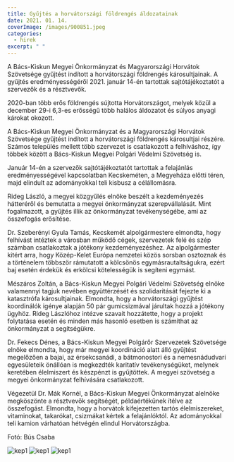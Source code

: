 ```yaml
---
title: Gyűjtés a horvátországi földrengés áldozatainak
date: 2021. 01. 14.
coverImage: /images/900851.jpeg
categories:
  - hirek
excerpt: " "
---
```


A Bács-Kiskun Megyei Önkormányzat és Magyarországi Horvátok Szövetsége gyűjtést indított a horvátországi földrengés károsultjainak. A gyűjtés eredményességéről 2021. január 14-én 
tartottak sajtótájékoztatót a szervezők és a résztvevők.

2020-ban több erős földrengés sújtotta Horvátországot, melyek közül a december 29-i 6,3-es erősségű több halálos áldozatot és súlyos anyagi károkat okozott.

A Bács-Kiskun Megyei Önkormányzat és a Magyarországi Horvátok Szövetsége gyűjtést indított a horvátországi földrengés károsultjai részére.
Számos település mellett több szervezet is csatlakozott a felhíváshoz, így többek között a Bács-Kiskun Megyei Polgári Védelmi Szövetség is.

Január 14-én a szervezők sajtótájékoztatót tartottak a felajánlás eredményességével kapcsolatban Kecskeméten, a Megyeháza előtti téren, majd
elindult az adományokkal teli kisbusz a célállomásra.

Rideg László, a megyei közgyűlés elnöke beszélt a kezdeményezés hátteréről és bemutatta a megyei önkormányzat szerepvállalását. Mint fogalmazott, 
a gyűjtés illik az önkormányzat tevékenységébe, ami az összefogás erősítése.

Dr. Szeberényi Gyula Tamás, Kecskemét alpolgármestere elmondta, hogy felhívást intéztek a városban működő cégek, szervezetek felé és szép számban
 csatlakoztak a jótékony kezdeményezéshez. Az alpolgármester kitért arra, hogy Közép-Kelet Európa nemzetei közös sorsban osztoznak és a történelem 
többször rámutatott a kölcsönös egymásrautaltságukra, ezért baj esetén érdekük és erkölcsi kötelességük is segíteni egymást.

Mészáros Zoltán, a Bács-Kiskun Megyei Polgári Védelmi Szövetség elnöke valamennyi tagjuk nevében együttérzését és szolidaritását fejezte ki a katasztrófa 
károsultjainak. Elmondta, hogy a horvátországi gyűjtést koordinálók igénye alapján 50 pár gumicsizmával járultak hozzá a jótékony ügyhöz. Rideg Lászlóhoz 
intézve szavait hozzátette, hogy a projekt folytatása esetén és minden más hasonló esetben is számíthat az önkormányzat a segítségükre.

Dr. Fekecs Dénes, a Bács-Kiskun Megyei Polgárőr Szervezetek Szövetsége elnöke elmondta, hogy már megyei koordináció alatt álló gyűjtést megelőzően a bajai, 
az érsekcsanádi, a bátmonostori és a nemesnádudvari egyesületeik önállóan is megkezdték karitatív tevékenységüket, melynek keretében élelmiszert és készpénzt 
is gyűjtöttek. A megyei szövetség a megyei önkormányzat felhívására csatlakozott.

Végezetül Dr. Mák Kornél, a Bács-Kiskun Megyei Önkormányzat alelnöke megköszönte a résztvevők segítségét, példaértékűnek ítélve az összefogást. 
Elmondta, hogy a horvátok kifejezetten tartós élelmiszereket, vitaminokat, takarókat, csizmákat kértek a felajánlóktól. Az adományokkal teli kamion várhatóan hétvégén elindul Horvátországba.

Fotó: Bús Csaba

![kep1](/images/900849.jpeg)
![kep1](/images/900853.jpeg)
![kep1](/images/900855.jpeg)
